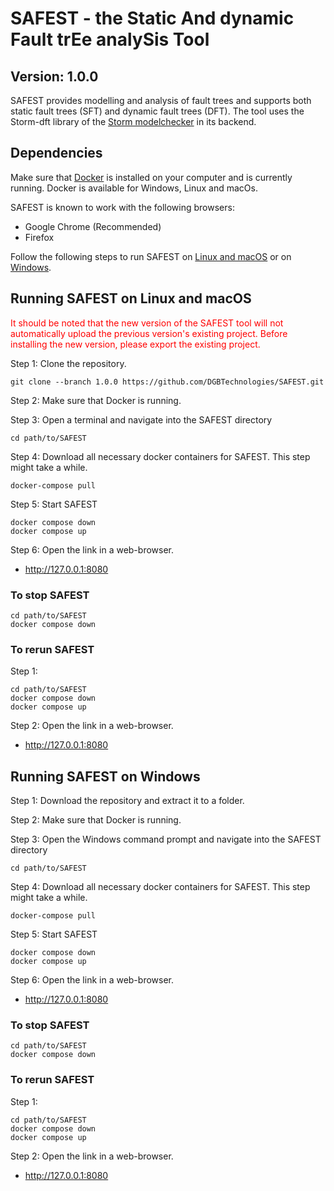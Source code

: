 # SAFEST - the Static And dynamic Fault trEe analySis Tool
## Version: 1.0.0

SAFEST provides modelling and analysis of fault trees and supports both static fault trees (SFT) and dynamic fault trees (DFT).
The tool uses the Storm-dft library of the [Storm modelchecker](https://www.stormchecker.org/) in its backend.

## Dependencies
Make sure that [Docker](https://www.docker.com/) is installed on your computer and is currently running.
Docker is available for Windows, Linux and macOs.

SAFEST is known to work with the following browsers:
- Google Chrome (Recommended)
- Firefox

Follow the following steps to run SAFEST on [Linux and macOS](#running-safest-on-linux-and-macos) or on [Windows](#running-safest-on-windows).


## Running SAFEST on Linux and macOS
<p style="color:red;">It should be noted that the new version of the SAFEST tool will not automatically upload the previous version's existing project. Before installing the new version, please export the existing project.</p>


Step 1: Clone the repository.

```
git clone --branch 1.0.0 https://github.com/DGBTechnologies/SAFEST.git
```

Step 2: Make sure that Docker is running.

Step 3: Open a terminal and navigate into the SAFEST directory
```
cd path/to/SAFEST
```

Step 4: Download all necessary docker containers for SAFEST.
This step might take a while.
```
docker-compose pull
```

Step 5: Start SAFEST
```
docker compose down
docker compose up
```

Step 6: Open the link in a web-browser.
- http://127.0.0.1:8080



### To stop SAFEST 
```
cd path/to/SAFEST
docker compose down
```

### To rerun SAFEST 

Step 1:

```
cd path/to/SAFEST
docker compose down
docker compose up
```

Step 2: Open the link in a web-browser.
- http://127.0.0.1:8080




## Running SAFEST on Windows

Step 1: Download the repository and extract it to a folder.

Step 2: Make sure that Docker is running.

Step 3: Open the Windows command prompt and navigate into the SAFEST directory
```
cd path/to/SAFEST
```

Step 4: Download all necessary docker containers for SAFEST.
This step might take a while.
```
docker-compose pull
```

Step 5: Start SAFEST
```
docker compose down
docker compose up
```

Step 6: Open the link in a web-browser.
- http://127.0.0.1:8080

### To stop SAFEST 
```
cd path/to/SAFEST
docker compose down
```

### To rerun SAFEST 

Step 1:

```
cd path/to/SAFEST
docker compose down
docker compose up
```

Step 2: Open the link in a web-browser.
- http://127.0.0.1:8080